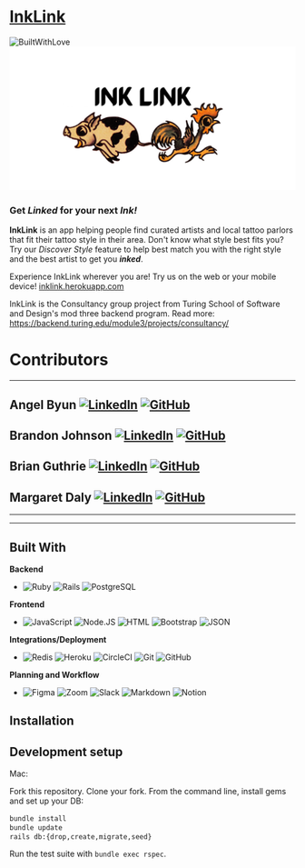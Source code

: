 # [InkLink](inklink.herokuapp.com)
![BuiltWithLove](http://ForTheBadge.com/images/badges/built-with-love.svg)
![](https://github.com/margdaly/inklink-be/blob/main/Ink%20Link.png)

### Get ***Linked*** for your next ***Ink!***
**InkLink** is an app helping people find curated artists and local tattoo parlors that fit their tattoo style in their area.
Don't know what style best fits you? Try our *Discover Style* feature to help best match you with the right style and the best artist to get you ***inked***.

Experience InkLink wherever you are! Try us on the web or your mobile device! [inklink.herokuapp.com](inklink.herokuapp.com)

InkLink is the Consultancy group project from Turing School of Software and Design's mod three backend program. Read more: https://backend.turing.edu/module3/projects/consultancy/

# Contributors
---
## Angel Byun [![LinkedIn](https://img.shields.io/badge/linkedin-%230077B5.svg?style=for-the-badge&logo=linkedin&logoColor=white)](https://www.linkedin.com/in/angel-byun) [![GitHub](https://img.shields.io/badge/GitHub-100000?style=for-the-badge&logo=github&logoColor=white)](https://github.com/angelbyun)
## Brandon Johnson [![LinkedIn](https://img.shields.io/badge/linkedin-%230077B5.svg?style=for-the-badge&logo=linkedin&logoColor=white)](https://www.linkedin.com/in/brandon-j-94b740b2/) [![GitHub](https://img.shields.io/badge/GitHub-100000?style=for-the-badge&logo=github&logoColor=white)](https://github.com/brenicillin)
## Brian Guthrie [![LinkedIn](https://img.shields.io/badge/linkedin-%230077B5.svg?style=for-the-badge&logo=linkedin&logoColor=white)](https://www.linkedin.com/in/brian-guthrie-1bba73232/) [![GitHub](https://img.shields.io/badge/GitHub-100000?style=for-the-badge&logo=github&logoColor=white)](https://github.com/Brianisthebest)
## Margaret Daly [![LinkedIn](https://img.shields.io/badge/linkedin-%230077B5.svg?style=for-the-badge&logo=linkedin&logoColor=white)](https://linkedin.com/in/marg-aret-daly) [![GitHub](https://img.shields.io/badge/GitHub-100000?style=for-the-badge&logo=github&logoColor=white)](https://github.com/margdaly)
---
---

## Built With

**Backend**
* ![Ruby](https://img.shields.io/badge/Ruby-CC342D?style=for-the-badge&logo=ruby&logoColor=white)  ![Rails](https://img.shields.io/badge/Ruby_on_Rails-CC0000?style=for-the-badge&logo=ruby-on-rails&logoColor=white)  ![PostgreSQL](https://img.shields.io/badge/PostgreSQL-316192?style=for-the-badge&logo=postgresql&logoColor=white)

**Frontend**
* ![JavaScript](https://img.shields.io/badge/JavaScript-F7DF1E?style=for-the-badge&logo=javascript&logoColor=black) ![Node.JS](https://img.shields.io/badge/Node.js-43853D?style=for-the-badge&logo=node.js&logoColor=white) ![HTML](https://img.shields.io/badge/HTML-239120?style=for-the-badge&logo=html5&logoColor=white) ![Bootstrap](https://img.shields.io/badge/Bootstrap-563D7C?style=for-the-badge&logo=bootstrap&logoColor=white) ![JSON](https://img.shields.io/badge/json%20web%20tokens-323330?style=for-the-badge&logo=json-web-tokens&logoColor=pink)

**Integrations/Deployment**
* ![Redis](https://img.shields.io/badge/redis-%23DD0031.svg?&style=for-the-badge&logo=redis&logoColor=white) ![Heroku](https://img.shields.io/badge/Heroku-430098?style=for-the-badge&logo=heroku&logoColor=white) ![CircleCI](https://img.shields.io/badge/circleci-343434?style=for-the-badge&logo=circleci&logoColor=white) ![Git](https://img.shields.io/badge/Git-100000?style=for-the-badge&logo=git&logoColor=white) ![GitHub](https://img.shields.io/badge/GitHub-100000?style=for-the-badge&logo=github&logoColor=white)

**Planning and Workflow**
* ![Figma](https://img.shields.io/badge/Figma-F24E1E?style=for-the-badge&logo=figma&logoColor=white) ![Zoom](https://img.shields.io/badge/Zoom-2D8CFF?style=for-the-badge&logo=zoom&logoColor=white) ![Slack](https://img.shields.io/badge/Slack-4A154B?style=for-the-badge&logo=slack&logoColor=white) ![Markdown](https://img.shields.io/badge/Markdown-000000?style=for-the-badge&logo=markdown&logoColor=white) ![Notion](https://img.shields.io/badge/Notion-000000?style=for-the-badge&logo=notion&logoColor=white)



## Installation
## Development setup
Mac: 

Fork this repository.
Clone your fork.
From the command line, install gems and set up your DB:

```
bundle install
bundle update
rails db:{drop,create,migrate,seed}
```

Run the test suite with `bundle exec rspec`.






<!-- Markdown link & img dfn's -->

[npm-image]: https://img.shields.io/npm/v/datadog-metrics.svg?style=flat-square
[npm-url]: https://npmjs.org/package/datadog-metrics
[npm-downloads]: https://img.shields.io/npm/dm/datadog-metrics.svg?style=flat-square
[travis-image]: https://img.shields.io/travis/dbader/node-datadog-metrics/master.svg?style=flat-square
[travis-url]: https://travis-ci.org/dbader/node-datadog-metrics
[wiki]: https://github.com/yourname/yourproject/wiki
